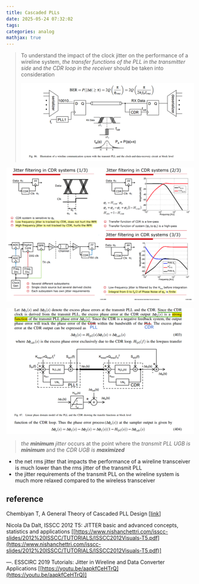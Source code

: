 ```yaml
---
title: Cascaded PLLs
date: 2025-05-24 07:32:02
tags:
categories: analog
mathjax: true
---
```


> To understand the impact of the clock jitter on the performance of a wireline system, *the transfer functions of the PLL in the transmitter side* and *the CDR loop in the receiver* should be taken into consideration
>
> ![image-20250524111908032](cascaded-plls/image-20250524111908032.png)



![image-20250524091655525](cascaded-plls/image-20250524091655525.png)

![image-20250524222625524](cascaded-plls/image-20250524222625524.png)



> *the **minimum** jitter* occurs at the point where the *transmit PLL UGB is **minimum*** and the *CDR UGB is **maximized***

- the net rms jitter that impacts the performance of a wireline transceiver is much lower than the rms jitter of the transmit PLL
- the jitter requirements of the transmit PLL on the wireline system is much more relaxed compared to the wireless transceiver  

## reference

Chembiyan T, A General Theory of Cascaded PLL Design [[link](https://www.linkedin.com/posts/chembiyan-t-0b34b910_theory-of-cascaded-pll-activity-7331339385952448512-ZwxN?utm_source=share&utm_medium=member_desktop&rcm=ACoAAD-cuiIBDJ62eh9q3qTSSdslYXr-XMd8TGw)]

Nicola Da Dalt, ISSCC 2012 T5: JITTER basic and advanced concepts, statistics and applications [[https://www.nishanchettri.com/isscc-slides/2012%20ISSCC/TUTORIALS/ISSCC2012Visuals-T5.pdf](https://www.nishanchettri.com/isscc-slides/2012%20ISSCC/TUTORIALS/ISSCC2012Visuals-T5.pdf)]

—. ESSCIRC 2019 Tutorials: Jitter in Wireline and Data Converter Applications [[https://youtu.be/aapkfCeHTrQ](https://youtu.be/aapkfCeHTrQ)]
